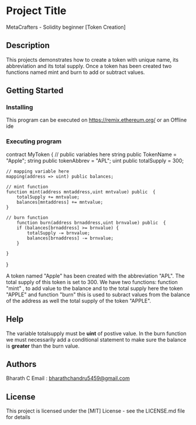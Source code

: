 # Project Title

MetaCrafters - Solidity beginner [Token Creation]

## Description

This projects demonstrates how to create a token with unique name, its abbreviation and its total supply. Once a token has been created two functions named mint and burn to add or subtract values.

## Getting Started

### Installing

This program can be executed on https://remix.ethereum.org/ or an Offline ide

### Executing program

contract MyToken {
    // public variables here
    string public TokenName = "Apple";
    string public tokenAbbrev = "APL";
    uint public totalSupply = 300;

    // mapping variable here
    mapping(address => uint) public balances;

    // mint function
    function mint(address mntaddress,uint mntvalue) public  {
        totalSupply += mntvalue;
        balances[mntaddress] += mntvalue;
    }
    
    // burn function
        function burn(address brnaddress,uint brnvalue) public  {
        if (balances[brnaddress] >= brnvalue) {
            totalSupply -= brnvalue;
            balances[brnaddress] -= brnvalue;
        }
        
    }
}

A token named "Apple" has been created with the abbreviation "APL". The total supply of this token is set to 300. We have two functions: function "mint" , to add value to the balance and to the total supply here the token "APPLE" and function "burn" this is used to subract values from the balance of the address as well the total supply of the token "APPLE". 
## Help

The variable totalsupply must be **uint** of postive value. 
In the burn function we must necessarily add a conditional statement to make sure the balance is **greater** than the burn value. 
## Authors

Bharath C
Email : bharathchandru5459@gmail.com



## License

This project is licensed under the [MIT] License - see the LICENSE.md file for details
